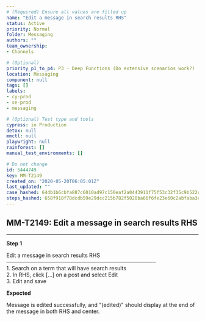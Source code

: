 ```yaml
---
# (Required) Ensure all values are filled up
name: "Edit a message in search results RHS"
status: Active
priority: Normal
folder: Messaging
authors: ""
team_ownership: 
- Channels

# (Optional)
priority_p1_to_p4: P3 - Deep Functions (Do extensive scenarios work?)
location: Messaging
component: null
tags: []
labels: 
- cy-prod
- se-prod
- messaging

# (Optional) Test type and tools
cypress: in Production
detox: null
mmctl: null
playwright: null
rainforest: []
manual_test_environments: []

# Do not change
id: 5444749
key: MM-T2149
created_on: "2020-05-20T06:05:01Z"
last_updated: ""
case_hashed: 64db1b6cbfa887c6010ad97c150eaf2a0443911f75f53c32f35c9b522c47573332cc1f1619f2081b60b03681d7fa17f4
steps_hashed: 658f918f78dcdb59e29dcc215b782f5028ba66f6fe23e60c2abfaba3c88a047e64f29e050cc6d108faa808c89df84f98
---
```


<!-- (Auto-generated) Based on frontmatter's "key" and "name" -->

## MM-T2149: Edit a message in search results RHS

---

**Step 1**

Edit a message in search results RHS\
————————————————————————————\
1\. Search on a term that will have search results\
2\. In RHS, click \[...] on a post and select Edit\
3\. Edit and save

**Expected**

Message is edited successfully, and "(edited)" should display at the end of the message in both RHS and center.
